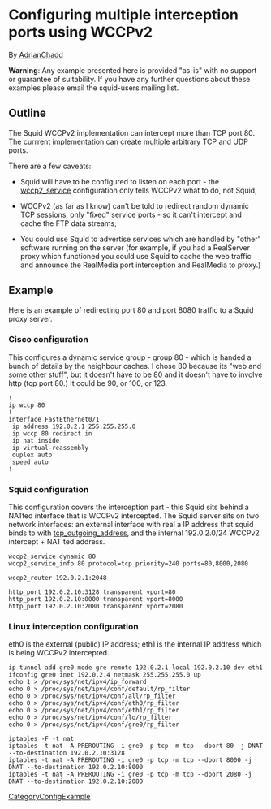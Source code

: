 # Configuring multiple interception ports using WCCPv2

By
[AdrianChadd](https://wiki.squid-cache.org/ConfigExamples/MultiplePortsWithWccp2/AdrianChadd#)

**Warning**: Any example presented here is provided "as-is" with no
support or guarantee of suitability. If you have any further questions
about these examples please email the squid-users mailing list.

## Outline

The Squid WCCPv2 implementation can intercept more than TCP port 80. The
currrent implementation can create multiple arbitrary TCP and UDP ports.

There are a few caveats:

  - Squid will have to be configured to listen on each port - the
    [wccp2\_service](http://www.squid-cache.org/Doc/config/wccp2_service#)
    configuration only tells WCCPv2 what to do, not Squid;

  - WCCPv2 (as far as I know) can't be told to redirect random dynamic
    TCP sessions, only "fixed" service ports - so it can't intercept and
    cache the FTP data streams;

  - You could use Squid to advertise services which are handled by
    "other" software running on the server (for example, if you had a
    RealServer proxy which functioned you could use Squid to cache the
    web traffic and announce the RealMedia port interception and
    RealMedia to proxy.)

## Example

Here is an example of redirecting port 80 and port 8080 traffic to a
Squid proxy server.

### Cisco configuration

This configures a dynamic service group - group 80 - which is handed a
bunch of details by the neighbour caches. I chose 80 because its "web
and some other stuff", but it doesn't have to be 80 and it doesn't have
to involve http (tcp port 80.) It could be 90, or 100, or 123.

``` 
!                                                                                                                                        
ip wccp 80                                                                                                                               
!                                                                                                                                        
interface FastEthernet0/1                                                                                                                
 ip address 192.0.2.1 255.255.255.0                                                                                                    
 ip wccp 80 redirect in                                                                                                                  
 ip nat inside                                                                                                                           
 ip virtual-reassembly                                                                                                                   
 duplex auto                                                                                                                             
 speed auto                                                                                                                              
!                                                                                                                                        
```

### Squid configuration

This configuration covers the interception part - this Squid sits behind
a NATted interface that is WCCPv2 intercepted. The Squid server sits on
two network interfaces: an external interface with real a IP address
that squid binds to with
[tcp\_outgoing\_address](http://www.squid-cache.org/Doc/config/tcp_outgoing_address#),
and the internal 192.0.2.0/24 WCCPv2 intercept + NAT'ted address.

``` 
wccp2_service dynamic 80                                                                                                                 
wccp2_service_info 80 protocol=tcp priority=240 ports=80,8000,2080                                                                       
                                                                                                                                         
wccp2_router 192.0.2.1:2048                                                                                                            
                                                                                                                                         
http_port 192.0.2.10:3128 transparent vport=80                                                                                         
http_port 192.0.2.10:8000 transparent vport=8000                                                                                       
http_port 192.0.2.10:2080 transparent vport=2080                                                                                       
```

### Linux interception configuration

eth0 is the external (public) IP address; eth1 is the internal IP
address which is being WCCPv2 intercepted.

    ip tunnel add gre0 mode gre remote 192.0.2.1 local 192.0.2.10 dev eth1
    ifconfig gre0 inet 192.0.2.4 netmask 255.255.255.0 up
    echo 1 > /proc/sys/net/ipv4/ip_forward
    echo 0 > /proc/sys/net/ipv4/conf/default/rp_filter
    echo 0 > /proc/sys/net/ipv4/conf/all/rp_filter
    echo 0 > /proc/sys/net/ipv4/conf/eth0/rp_filter
    echo 0 > /proc/sys/net/ipv4/conf/eth1/rp_filter
    echo 0 > /proc/sys/net/ipv4/conf/lo/rp_filter
    echo 0 > /proc/sys/net/ipv4/conf/gre0/rp_filter
    
    iptables -F -t nat
    iptables -t nat -A PREROUTING -i gre0 -p tcp -m tcp --dport 80 -j DNAT --to-destination 192.0.2.10:3128
    iptables -t nat -A PREROUTING -i gre0 -p tcp -m tcp --dport 8000 -j DNAT --to-destination 192.0.2.10:8000
    iptables -t nat -A PREROUTING -i gre0 -p tcp -m tcp --dport 2080 -j DNAT --to-destination 192.0.2.10:2080

[CategoryConfigExample](https://wiki.squid-cache.org/ConfigExamples/MultiplePortsWithWccp2/CategoryConfigExample#)
